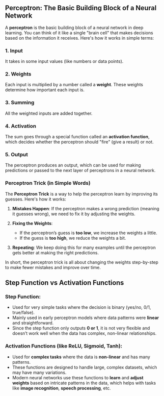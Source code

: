 ## Perceptron: The Basic Building Block of a Neural Network

A **perceptron** is the basic building block of a neural network in deep learning. You can think of it like a single "brain cell" that makes decisions based on the information it receives. Here's how it works in simple terms:

### 1. Input
It takes in some input values (like numbers or data points).

### 2. Weights
Each input is multiplied by a number called a **weight**. These weights determine how important each input is.

### 3. Summing
All the weighted inputs are added together.

### 4. Activation
The sum goes through a special function called an **activation function**, which decides whether the perceptron should "fire" (give a result) or not.

### 5. Output
The perceptron produces an output, which can be used for making predictions or passed to the next layer of perceptrons in a neural network.


### Perceptron Trick (in Simple Words)

The **Perceptron Trick** is a way to help the perceptron learn by improving its guesses. Here's how it works:

1. **Mistakes Happen**: If the perceptron makes a wrong prediction (meaning it guesses wrong), we need to fix it by adjusting the weights.

2. **Fixing the Weights**: 
   - If the perceptron’s guess is **too low**, we increase the weights a little.
   - If the guess is **too high**, we reduce the weights a bit.
   
3. **Repeating**: We keep doing this for many examples until the perceptron gets better at making the right predictions.

In short, the perceptron trick is all about changing the weights step-by-step to make fewer mistakes and improve over time.


## Step Function vs Activation Functions

### Step Function:
- Used for very simple tasks where the decision is binary (yes/no, 0/1, true/false).
- Mainly used in early perceptron models where data patterns were **linear** and straightforward.
- Since the step function only outputs **0 or 1**, it is not very flexible and doesn’t work well when the data has complex, non-linear relationships.

### Activation Functions (like ReLU, Sigmoid, Tanh):
- Used for **complex tasks** where the data is **non-linear** and has many patterns.
- These functions are designed to handle large, complex datasets, which may have many variations.
- Modern neural networks use these functions to **learn** and **adjust weights** based on intricate patterns in the data, which helps with tasks like **image recognition**, **speech processing**, etc.



